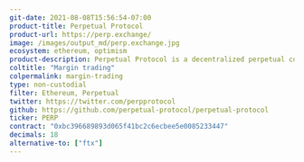 ```yaml
---
git-date: 2021-08-08T15:56:54-07:00
product-title: Perpetual Protocol
product-url: https://perp.exchange/
image: /images/output_md/perp.exchange.jpg
ecosystem: ethereum, optimism
product-description: Perpetual Protocol is a decentralized perpetual contract protocol with virtual AMMs to provide guaranteed liquidity.
coltitle: "Margin trading"
colpermalink: margin-trading
type: non-custodial
filter: Ethereum, Perpetual
twitter: https://twitter.com/perpprotocol
github: https://github.com/perpetual-protocol/perpetual-protocol
ticker: PERP
contract: "0xbc396689893d065f41bc2c6ecbee5e0085233447"
decimals: 18
alternative-to: ["ftx"]
---
```

